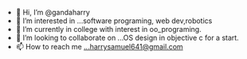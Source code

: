 - 👋 Hi, I’m @gandaharry
- 👀 I’m interested in ...software programing, web dev,robotics
- 🌱 I’m currently in college with interest in oo_programing.
- 💞️ I’m looking to collaborate on ...OS design in objective c for a start.
- 📫 How to reach me ...harrysamuel641@gmail.com

<!---
gandaharry/gandaharry is a ✨ special ✨ repository because its `README.md` (this file) appears on your GitHub profile.
You can click the Preview link to take a look at your changes.
--->
